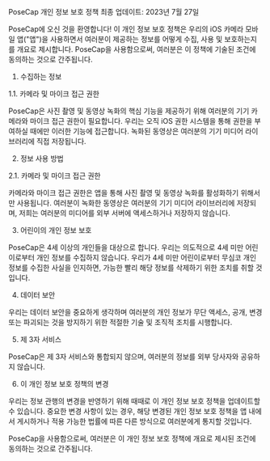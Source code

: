 PoseCap 개인 정보 보호 정책
최종 업데이트: 2023년 7월 27일

PoseCap에 오신 것을 환영합니다! 이 개인 정보 보호 정책은 우리의 iOS 카메라 모바일 앱("앱")을 사용하면서 여러분이 제공하는 정보를 어떻게 수집, 사용 및 보호하는지를 개요로 제시합니다. PoseCap을 사용함으로써, 여러분은 이 정책에 기술된 조건에 동의하는 것으로 간주됩니다.

1. 수집하는 정보

1.1. 카메라 및 마이크 접근 권한

PoseCap은 사진 촬영 및 동영상 녹화의 핵심 기능을 제공하기 위해 여러분의 기기 카메라와 마이크 접근 권한이 필요합니다. 우리는 오직 iOS 권한 시스템을 통해 권한을 부여하실 때에만 이러한 기능에 접근합니다. 녹화된 동영상은 여러분의 기기 미디어 라이브러리에 직접 저장됩니다.

2. 정보 사용 방법

2.1. 카메라 및 마이크 접근 권한

카메라와 마이크 접근 권한은 앱을 통해 사진 촬영 및 동영상 녹화를 활성화하기 위해서만 사용됩니다. 여러분이 녹화한 동영상은 여러분의 기기 미디어 라이브러리에 저장되며, 저희는 여러분의 미디어를 외부 서버에 액세스하거나 저장하지 않습니다.

3. 어린이의 개인 정보 보호

PoseCap은 4세 이상의 개인들을 대상으로 합니다. 우리는 의도적으로 4세 미만 어린이로부터 개인 정보를 수집하지 않습니다. 우리가 4세 미만 어린이로부터 무심코 개인 정보를 수집한 사실을 인지하면, 가능한 빨리 해당 정보를 삭제하기 위한 조치를 취할 것입니다.

4. 데이터 보안

우리는 데이터 보안을 중요하게 생각하며 여러분의 개인 정보가 무단 액세스, 공개, 변경 또는 파괴되는 것을 방지하기 위한 적절한 기술 및 조직적 조치를 시행합니다.

5. 제 3자 서비스

PoseCap은 제 3자 서비스와 통합되지 않으며, 여러분의 정보를 외부 당사자와 공유하지 않습니다.

6. 이 개인 정보 보호 정책의 변경

우리는 정보 관행의 변경을 반영하기 위해 때때로 이 개인 정보 보호 정책을 업데이트할 수 있습니다. 중요한 변경 사항이 있는 경우, 해당 변경된 개인 정보 보호 정책을 앱 내에서 게시하거나 적용 가능한 법률에 따른 다른 방식으로 여러분에게 통지할 것입니다.

PoseCap을 사용함으로써, 여러분은 이 개인 정보 보호 정책에 개요로 제시된 조건에 동의하는 것으로 간주됩니다.